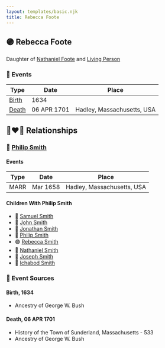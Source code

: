 ```yaml
---
layout: templates/basic.njk
title: Rebecca Foote
---
```

## 🟣 Rebecca Foote

Daughter of [Nathaniel Foote](/people/6/64098820) and [Living Person](/people/7/77201280)

### 📆 Events

Type | Date | Place
------ | ------ | ------
[Birth](#event-0) | 1634 |
[Death](#event-1) | 06 APR 1701 | Hadley, Massachusetts, USA

## 👩‍❤️‍👨 Relationships

### 🔵 [Philip Smith](/people/6/61981014)

#### Events

Type | Date | Place
------ | ------ | ------
MARR | Mar 1658 | Hadley, Massachusetts, USA
#### Children With Philip Smith
* 🔵 [Samuel Smith](/people/8/82805494)
* 🔵 [John Smith](/people/3/36040590)
* 🔵 [Jonathan Smith](/people/8/86610734)
* 🔵 [Philip Smith](/people/4/43477914)
* 🟣 [Rebecca Smith](/people/7/76162584)
* 🔵 [Nathaniel Smith](/people/8/82150350)
* 🔵 [Joseph Smith](/people/4/405860)
* 🔵 [Ichabod Smith](/people/3/31008221)
### 📰 Event Sources

#### <a id="event-0"></a> Birth, 1634
* Ancestry of George W. Bush

#### <a id="event-1"></a> Death, 06 APR 1701
* History of the Town of Sunderland, Massachusetts  - 533
* Ancestry of George W. Bush
